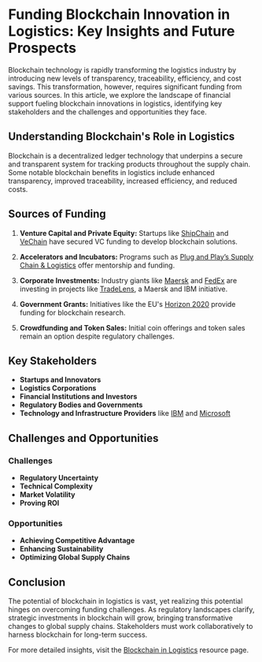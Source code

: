 # Funding Blockchain Innovation in Logistics: Key Insights and Future Prospects

Blockchain technology is rapidly transforming the logistics industry by introducing new levels of transparency, traceability, efficiency, and cost savings. This transformation, however, requires significant funding from various sources. In this article, we explore the landscape of financial support fueling blockchain innovations in logistics, identifying key stakeholders and the challenges and opportunities they face.

## Understanding Blockchain's Role in Logistics

Blockchain is a decentralized ledger technology that underpins a secure and transparent system for tracking products throughout the supply chain. Some notable blockchain benefits in logistics include enhanced transparency, improved traceability, increased efficiency, and reduced costs.

## Sources of Funding

1. **Venture Capital and Private Equity:** Startups like [ShipChain](https://www.shipchain.io/) and [VeChain](https://www.vechain.org/) have secured VC funding to develop blockchain solutions.
   
2. **Accelerators and Incubators:** Programs such as [Plug and Play’s Supply Chain & Logistics](https://www.plugandplaytechcenter.com/supply-chain/) offer mentorship and funding.

3. **Corporate Investments:** Industry giants like [Maersk](https://www.maersk.com/) and [FedEx](https://www.fedex.com/) are investing in projects like [TradeLens](https://www.tradelens.com/), a Maersk and IBM initiative.

4. **Government Grants:** Initiatives like the EU's [Horizon 2020](https://ec.europa.eu/programmes/horizon2020/) provide funding for blockchain research.

5. **Crowdfunding and Token Sales:** Initial coin offerings and token sales remain an option despite regulatory challenges.

## Key Stakeholders

- **Startups and Innovators**
- **Logistics Corporations**
- **Financial Institutions and Investors**
- **Regulatory Bodies and Governments**
- **Technology and Infrastructure Providers** like [IBM](https://www.ibm.com/) and [Microsoft](https://www.microsoft.com/)

## Challenges and Opportunities

### Challenges
- **Regulatory Uncertainty**
- **Technical Complexity**
- **Market Volatility**
- **Proving ROI**

### Opportunities
- **Achieving Competitive Advantage**
- **Enhancing Sustainability**
- **Optimizing Global Supply Chains**

## Conclusion

The potential of blockchain in logistics is vast, yet realizing this potential hinges on overcoming funding challenges. As regulatory landscapes clarify, strategic investments in blockchain will grow, bringing transformative changes to global supply chains. Stakeholders must work collaboratively to harness blockchain for long-term success.

For more detailed insights, visit the [Blockchain in Logistics](https://www.ibm.com/blockchain/solutions/supply-chain) resource page.